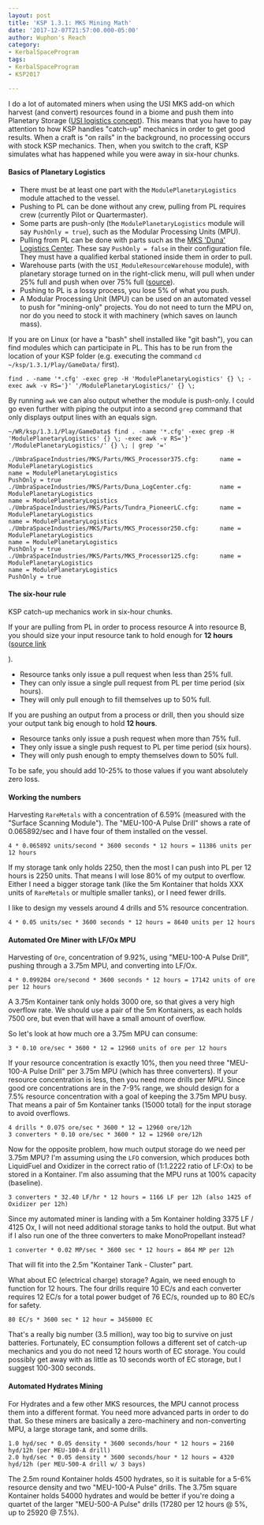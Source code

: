 ```yaml
---
layout: post
title: 'KSP 1.3.1: MKS Mining Math'
date: '2017-12-07T21:57:00.000-05:00'
author: Wuphon's Reach
category:
- KerbalSpaceProgram
tags:
- KerbalSpaceProgram
- KSP2017

---
```


I do a lot of automated miners when using the USI MKS add-on which harvest (and convert) resources found in a biome and push them into Planetary Storage ([USI logistics concept](https://github.com/UmbraSpaceIndustries/MKS/wiki)).  This means that you have to pay attention to how KSP handles "catch-up" mechanics in order to get good results.  When a craft is "on rails" in the background, no processing occurs with stock KSP mechanics.  Then, when you switch to the craft, KSP simulates what has happened while you were away in six-hour chunks.

#### Basics of Planetary Logistics

- There must be at least one part with the `ModulePlanetaryLogistics` module attached to the vessel.
- Pushing to PL can be done without any crew, pulling from PL requires crew (currently Pilot or Quartermaster).
- Some parts are push-only (the `ModulePlanetaryLogistics` module will say `PushOnly = true`), such as the Modular Processing Units (MPU).
- Pulling from PL can be done with parts such as the [MKS 'Duna' Logistics Center](https://github.com/UmbraSpaceIndustries/MKS/blob/master/FOR_RELEASE/GameData/UmbraSpaceIndustries/MKS/Parts/Duna_LogCenter.cfg).  These say `PushOnly = false` in their configuration file.  They must have a qualified kerbal stationed inside them in order to pull.
- Warehouse parts (with the `USI_ModuleResourceWarehouse` module), with planetary storage turned on in the right-click menu, will pull when under 25% full and push when over 75% full ([source](https://github.com/UmbraSpaceIndustries/MKS/blob/master/Source/KolonyTools/KolonyTools/PlanetaryLogistics/ModulePlanetaryLogistics.cs#L16-L20)).
- Pushing to PL is a lossy process, you lose 5% of what you push.
- A Modular Processing Unit (MPU) can be used on an automated vessel to push for "mining-only" projects.  You do not need to turn the MPU on, nor do you need to stock it with machinery (which saves on launch mass).

If you are on Linux (or have a "bash" shell installed like "git bash"), you can find modules which can participate in PL.  This has to be run from the location of your KSP folder (e.g. executing the command `cd ~/ksp/1.3.1/Play/GameData/` first).

    find . -name '*.cfg' -exec grep -H 'ModulePlanetaryLogistics' {} \; -exec awk -v RS='}' '/ModulePlanetaryLogistics/' {} \;

By running `awk` we can also output whether the module is push-only.  I could go even further with piping the output into a second `grep` command that only displays output lines with an equals sign.

    ~/WR/ksp/1.3.1/Play/GameData$ find . -name '*.cfg' -exec grep -H 'ModulePlanetaryLogistics' {} \; -exec awk -v RS='}' '/ModulePlanetaryLogistics/' {} \; | grep '='

    ./UmbraSpaceIndustries/MKS/Parts/MKS_Processor375.cfg:		name = ModulePlanetaryLogistics
    name = ModulePlanetaryLogistics
    PushOnly = true
    ./UmbraSpaceIndustries/MKS/Parts/Duna_LogCenter.cfg:		name = ModulePlanetaryLogistics
    name = ModulePlanetaryLogistics
    ./UmbraSpaceIndustries/MKS/Parts/Tundra_PioneerLC.cfg:		name = ModulePlanetaryLogistics
    name = ModulePlanetaryLogistics
    ./UmbraSpaceIndustries/MKS/Parts/MKS_Processor250.cfg:		name = ModulePlanetaryLogistics
    name = ModulePlanetaryLogistics
    PushOnly = true
    ./UmbraSpaceIndustries/MKS/Parts/MKS_Processor125.cfg:		name = ModulePlanetaryLogistics
    name = ModulePlanetaryLogistics
    PushOnly = true

#### The six-hour rule

KSP catch-up mechanics work in six-hour chunks.  

If your are pulling from PL in order to process resource A into resource B, you should size your input resource tank to hold enough for **12 hours** ([source link](https://github.com/UmbraSpaceIndustries/MKS/blob/master/Source/KolonyTools/KolonyTools/PlanetaryLogistics/ModulePlanetaryLogistics.cs#L100-L125)

).

- Resource tanks only issue a pull request when less than 25% full.
- They can only issue a single pull request from PL per time period (six hours).
- They will only pull enough to fill themselves up to 50% full.

If you are pushing an output from a process or drill, then you should size your output tank big enough to hold **12 hours**.

- Resource tanks only issue a push request when more than 75% full.
- They only issue a single push request to PL per time period (six hours).
- They will only push enough to empty themselves down to 50% full.

To be safe, you should add 10-25% to those values if you want absolutely zero loss.

#### Working the numbers

Harvesting `RareMetals` with a concentration of 6.59% (measured with the "Surface Scanning Module").  The "MEU-100-A Pulse Drill" shows a rate of 0.065892/sec and I have four of them installed on the vessel.

    4 * 0.065892 units/second * 3600 seconds * 12 hours = 11386 units per 12 hours

If my storage tank only holds 2250, then the most I can push into PL per 12 hours is 2250 units.  That means I will lose 80% of my output to overflow.  Either I need a bigger storage tank (like the 5m Kontainer that holds XXX units of `RareMetals` or multiple smaller tanks), or I need fewer drills.

I like to design my vessels around 4 drills and 5% resource concentration.

    4 * 0.05 units/sec * 3600 seconds * 12 hours = 8640 units per 12 hours

#### Automated Ore Miner with LF/Ox MPU

Harvesting of `Ore`, concentration of 9.92%, using "MEU-100-A Pulse Drill", pushing through a 3.75m MPU, and converting into LF/Ox.

    4 * 0.099204 ore/second * 3600 seconds * 12 hours = 17142 units of ore per 12 hours

A 3.75m Kontainer tank only holds 3000 ore, so that gives a very high overflow rate.  We should use a pair of the 5m Kontainers, as each holds 7500 ore, but even that will have a small amount of overflow.

So let's look at how much ore a 3.75m MPU can consume:

    3 * 0.10 ore/sec * 3600 * 12 = 12960 units of ore per 12 hours

If your resource concentration is exactly 10%, then you need three "MEU-100-A Pulse Drill" per 3.75m MPU (which has three converters).  If your resource concentration is less, then you need more drills per MPU.  Since good ore concentrations are in the 7-9% range, we should design for a 7.5% resource concentration with a goal of keeping the 3.75m MPU busy.  That means a pair of 5m Kontainer tanks (15000 total) for the input storage to avoid overflows.

    4 drills * 0.075 ore/sec * 3600 * 12 = 12960 ore/12h
    3 converters * 0.10 ore/sec * 3600 * 12 = 12960 ore/12h

Now for the opposite problem, how much output storage do we need per 3.75m MPU?  I'm assuming using the `LFO` conversion, which produces both LiquidFuel and Oxidizer in the correct ratio of (1:1.2222 ratio of LF:Ox) to be stored in a Kontainer.  I'm also assuming that the MPU runs at 100% capacity (baseline).

    3 converters * 32.40 LF/hr * 12 hours = 1166 LF per 12h (also 1425 of Oxidizer per 12h)

Since my automated miner is landing with a 5m Kontainer holding 3375 LF / 4125 Ox, I will not need additional storage tanks to hold the output.  But what if I also run one of the three converters to make MonoPropellant instead?

    1 converter * 0.02 MP/sec * 3600 sec * 12 hours = 864 MP per 12h

That will fit into the 2.5m "Kontainer Tank - Cluster" part.

What about EC (electrical charge) storage?  Again, we need enough to function for 12 hours.  The four drills require 10 EC/s and each converter requires 12 EC/s for a total power budget of 76 EC/s, rounded up to 80 EC/s for safety.

    80 EC/s * 3600 sec * 12 hour = 3456000 EC

That's a really big number (3.5 million), way too big to survive on just batteries.  Fortunately, EC consumption follows a different set of catch-up mechanics and you do not need 12 hours worth of EC storage.   You could possibly get away with as little as 10 seconds worth of EC storage, but I suggest 100-300 seconds.

#### Automated Hydrates Mining

For Hydrates and a few other MKS resources, the MPU cannot process them into a different format.  You need more advanced parts in order to do that.  So these miners are basically a zero-machinery and non-converting MPU, a large storage tank, and some drills.

    1.0 hyd/sec * 0.05 density * 3600 seconds/hour * 12 hours = 2160 hyd/12h (per MEU-100-A drill)
    2.0 hyd/sec * 0.05 density * 3600 seconds/hour * 12 hours = 4320 hyd/12h (per MEU-500-A drill w/ 3 bays)

The 2.5m round Kontainer holds 4500 hydrates, so it is suitable for a 5-6% resource density and two "MEU-100-A Pulse" drills.  The 3.75m square Kontainer holds 54000 hydrates and would be better if you're doing a quartet of the larger "MEU-500-A Pulse" drills (17280 per 12 hours @ 5%, up to 25920 @ 7.5%).
